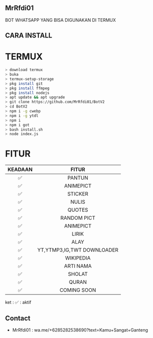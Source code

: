 ## MrRfdi01
BOT WHATSAPP YANG BISA DIGUNAKAN DI TERMUX







## CARA INSTALL
# TERMUX
```bash
> download termux
> buka
> termux-setup-storage
> pkg install git
> pkg install ffmpeg
> pkg install nodejs
> apt update && apt upgrade
> git clone https://github.com/MrRfdi01/BotV2
> cd BotV2
> npm i -g cwebp
> npm i -g ytdl
> npm i
> npm i got
> bash install.sh
> node index.js
```


# FITUR

| KEADAAN       |               FITUR     |
| :-----------: | :--------------------------------:  |
|       ✅       | PANTUN                            |
|       ✅       | ANIMEPICT                         |
|       ✅       | STICKER                           |
|       ✅       | NULIS                             |
|       ✅       | QUOTES                            |
|       ✅       | RANDOM PICT                       |
|       ✅       | ANIMEPICT                         |
|       ✅       | LIRIK                             |
|       ✅       | ALAY                              |
|       ✅       | YT,YTMP3,IG,TWT DOWNLOADER        |
|       ✅       | WIKIPEDIA                         |
|       ✅       | ARTI NAMA                         |
|       ✅       | SHOLAT                            |
|       ✅       | QURAN                             |
|       ✅       | COMING SOON                       |

ket : ✅ : aktif





## Contact
* MrRfdi01 : wa.me/+6285282538690?text=Kamu+Sangat+Ganteng
